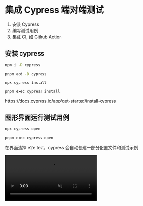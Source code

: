 # 集成 Cypress 端对端测试

1. 安装 Cypress
2. 编写测试用例
3. 集成 CI, 如 Github Action

## 安装 cypress

<Tabs>
<TabItem label="npm">

```sh
npm i -D cypress
```

</TabItem>
<TabItem label="pnpm">

```sh
pnpm add -D cypress
```

</TabItem>
</Tabs>

<Tabs>
<TabItem label="npm">

```sh
npx cypress install
```

</TabItem>
<TabItem label="pnpm">

```sh
pnpm exec cypress install
```

</TabItem>
</Tabs>

https://docs.cypress.io/app/get-started/install-cypress

## 图形界面运行测试用例

<Tabs>
<TabItem label="npm">

```sh
npx cypress open
```

</TabItem>
<TabItem label="pnpm">

```sh
pnpm exec cypress open
```

</TabItem>
</Tabs>

在界面选择 e2e test，cypress 会自动创建一部分配置文件和测试示例

<video controls autoPlay muted src="https://static.qwas.fun/public/2025/06/cypress-e2e-test-1.mp4"  />

## 命令行运行测试用例

<Tabs>
<TabItem label="npm">

```sh
npx cypress run
```

</TabItem>
<TabItem label="pnpm">

```sh
pnpm exec cypress run
```

</TabItem>
</Tabs>
